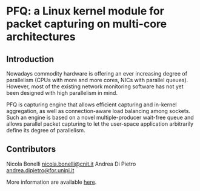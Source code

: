 PFQ: a Linux kernel module for packet capturing on multi-core architectures
===========================================================================

Introduction
------------

Nowadays commodity hardware is offering an ever increasing degree of parallelism 
(CPUs with more and more cores, NICs with parallel queues). 
However, most of the existing network monitoring software has not yet been 
designed with high parallelism in mind. 

PFQ is capturing engine that allows efficient capturing and in-kernel 
aggregation, as well as connection-aware load balancing among sockets. 
Such an engine is based on a novel multiple-producer wait-free queue and allows 
parallel packet capturing to let the user-space application arbitrarily define 
its degree of parallelism.    

Contributors
------------

Nicola Bonelli <nicola.bonelli@cnit.it>
Andrea Di Pietro <andrea.dipietro@for.unipi.it>

More information are available [here][1].


[1]: http://netgroup.iet.unipi.it/software/pfq/
